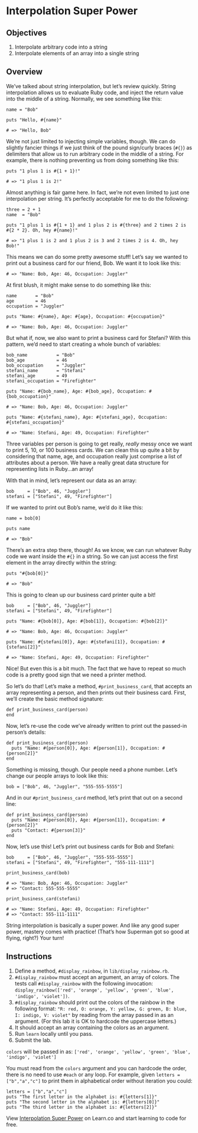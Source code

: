 Interpolation Super Power
=========================

Objectives
----------

1.  Interpolate arbitrary code into a string
2.  Interpolate elements of an array into a single string

Overview
--------

We’ve talked about string interpolation, but let’s review quickly. String interpolation allows us to evaluate Ruby code, and inject the return value into the middle of a string. Normally, we see something like this:

    name = "Bob"

    puts "Hello, #{name}"

    # => "Hello, Bob"

We’re not just limited to injecting simple variables, though. We can do slightly fancier things if we just think of the pound sign/curly braces (`#{}`) as delimiters that allow us to run arbitrary code in the middle of a string. For example, there is nothing preventing us from doing something like this:

    puts "1 plus 1 is #{1 + 1}!"

    # => "1 plus 1 is 2!"

Almost anything is fair game here. In fact, we’re not even limited to just one interpolation per string. It’s perfectly acceptable for me to do the following:

    three = 2 + 1
    name  = "Bob"

    puts "1 plus 1 is #{1 + 1} and 1 plus 2 is #{three} and 2 times 2 is
    #{2 * 2}. Oh, hey #{name}!"

    # => "1 plus 1 is 2 and 1 plus 2 is 3 and 2 times 2 is 4. Oh, hey Bob!"

This means we can do some pretty awesome stuff! Let’s say we wanted to print out a business card for our friend, Bob. We want it to look like this:

    # => "Name: Bob, Age: 46, Occupation: Juggler"

At first blush, it might make sense to do something like this:

    name       = "Bob"
    age        = 46
    occupation = "Juggler"

    puts "Name: #{name}, Age: #{age}, Occupation: #{occupation}"

    # => "Name: Bob, Age: 46, Occupation: Juggler"

But what if, now, we also want to print a business card for Stefani? With this pattern, we’d need to start creating a whole bunch of variables:

    bob_name           = "Bob"
    bob_age            = 46
    bob_occupation     = "Juggler"
    stefani_name       = "Stefani"
    stefani_age        = 49
    stefani_occupation = "Firefighter"

    puts "Name: #{bob_name}, Age: #{bob_age}, Occupation: #{bob_occupation}"

    # => "Name: Bob, Age: 46, Occupation: Juggler"

    puts "Name: #{stefani_name}, Age: #{stefani_age}, Occupation:
    #{stefani_occupation}"

    # => "Name: Stefani, Age: 49, Occupation: Firefighter"

Three variables per person is going to get really, *really* messy once we want to print 5, 10, or 100 business cards. We can clean this up quite a bit by considering that name, age, and occupation really just comprise a list of attributes about a person. We have a really great data structure for representing lists in Ruby…an array!

With that in mind, let’s represent our data as an array:

    bob     = ["Bob", 46, "Juggler"]
    stefani = ["Stefani", 49, "Firefighter"]

If we wanted to print out Bob’s name, we’d do it like this:

    name = bob[0]

    puts name

    # => "Bob"

There’s an extra step there, though! As we know, we can run whatever Ruby code we want inside the `#{}` in a string. So we can just access the first element in the array directly within the string:

    puts "#{bob[0]}"

    # => "Bob"

This is going to clean up our business card printer quite a bit!

    bob     = ["Bob", 46, "Juggler"]
    stefani = ["Stefani", 49, "Firefighter"]

    puts "Name: #{bob[0]}, Age: #{bob[1]}, Occupation: #{bob[2]}"

    # => "Name: Bob, Age: 46, Occupation: Juggler"

    puts "Name: #{stefani[0]}, Age: #{stefani[1]}, Occupation: #{stefani[2]}"

    # => "Name: Stefani, Age: 49, Occupation: Firefighter"

Nice! But even this is a bit much. The fact that we have to repeat so much code is a pretty good sign that we need a printer method.

So let’s do that! Let’s make a method, `#print_business_card`, that accepts an array representing a person, and then prints out their business card. First, we’ll create the basic method signature:

    def print_business_card(person)
    end

Now, let’s re-use the code we’ve already written to print out the passed-in person’s details:

    def print_business_card(person)
      puts "Name: #{person[0]}, Age: #{person[1]}, Occupation: #{person[2]}"
    end

Something is missing, though. Our people need a phone number. Let’s change our people arrays to look like this:

    bob = ["Bob", 46, "Juggler", "555-555-5555"]

And in our `#print_business_card` method, let’s print that out on a second line:

    def print_business_card(person)
      puts "Name: #{person[0]}, Age: #{person[1]}, Occupation: #{person[2]}"
      puts "Contact: #{person[3]}"
    end

Now, let’s use this! Let’s print out business cards for Bob and Stefani:

    bob     = ["Bob", 46, "Juggler", "555-555-5555"]
    stefani = ["Stefani", 49, "Firefighter", "555-111-1111"]

    print_business_card(bob)

    # => "Name: Bob, Age: 46, Occupation: Juggler"
    # => "Contact: 555-555-5555"

    print_business_card(stefani)

    # => "Name: Stefani, Age: 49, Occupation: Firefighter"
    # => "Contact: 555-111-1111"

String interpolation is basically a super power. And like any good super power, mastery comes with practice! (That’s how Superman got so good at flying, right?) Your turn!

Instructions
------------

1.  Define a method, `#display_rainbow`, in `lib/display_rainbow.rb`.
2.  `#display_rainbow` must accept an argument, an array of colors. The tests call `#display_rainbow` with the following invocation: `display_rainbow(['red', 'orange', 'yellow', 'green', 'blue', 'indigo', 'violet'])`.
3.  `#display_rainbow` should print out the colors of the rainbow in the following format: `"R: red, O: orange, Y: yellow, G: green, B: blue, I: indigo, V: violet"` by reading from the array passed in as an argument. (For this lab it is OK to hardcode the uppercase letters.)
4.  It should accept an array containing the colors as an argument.
5.  Run `learn` locally until you pass.
6.  Submit the lab.

`colors` will be passed in as: `['red', 'orange', 'yellow', 'green', 'blue', 'indigo', 'violet']`

You must read from the `colors` argument and you can hardcode the order, there is no need to use `#each` or any loop. For example, given `letters = ["b","a","c"]` to print them in alphabetical order without iteration you could:

    letters = ["b","a","c"]
    puts "The first letter in the alphabet is: #{letters[1]}"
    puts "The second letter in the alphabet is: #{letters[0]}"
    puts "The third letter in the alphabet is: #{letters[2]}"

View [Interpolation Super Power](https://learn.co/lessons/interpolation-super-power "Interpolation Super Power") on Learn.co and start learning to code for free.

